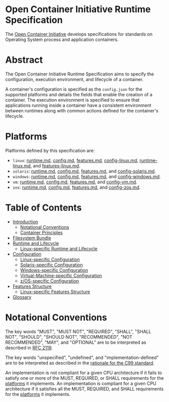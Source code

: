 # <a name="openContainerInitiativeRuntimeSpecification" />Open Container Initiative Runtime Specification

The [Open Container Initiative][oci] develops specifications for standards on Operating System process and application containers.

# <a name="ociRuntimeSpecAbstract" />Abstract

The Open Container Initiative Runtime Specification aims to specify the configuration, execution environment, and lifecycle of a container.

A container's configuration is specified as the `config.json` for the supported platforms and details the fields that enable the creation of a container.
The execution environment is specified to ensure that applications running inside a container have a consistent environment between runtimes along with common actions defined for the container's lifecycle.

# <a name="ociRuntimeSpecPlatforms" />Platforms

Platforms defined by this specification are:

* `linux`: [runtime.md](runtime.md), [config.md](config.md), [features.md](features.md), [config-linux.md](config-linux.md), [runtime-linux.md](runtime-linux.md), and [features-linux.md](features-linux.md).
* `solaris`: [runtime.md](runtime.md), [config.md](config.md), [features.md](features.md), and [config-solaris.md](config-solaris.md).
* `windows`: [runtime.md](runtime.md), [config.md](config.md), [features.md](features.md), and [config-windows.md](config-windows.md).
* `vm`: [runtime.md](runtime.md), [config.md](config.md), [features.md](features.md), and [config-vm.md](config-vm.md).
* `zos`: [runtime.md](runtime.md), [config.md](config.md), [features.md](features.md), and [config-zos.md](config-zos.md).

# <a name="ociRuntimeSpecTOC" />Table of Contents

- [Introduction](spec.md)
    - [Notational Conventions](#notational-conventions)
    - [Container Principles](principles.md)
- [Filesystem Bundle](bundle.md)
- [Runtime and Lifecycle](runtime.md)
    - [Linux-specific Runtime and Lifecycle](runtime-linux.md)
- [Configuration](config.md)
    - [Linux-specific Configuration](config-linux.md)
    - [Solaris-specific Configuration](config-solaris.md)
    - [Windows-specific Configuration](config-windows.md)
    - [Virtual-Machine-specific Configuration](config-vm.md)
    - [z/OS-specific Configuration](config-zos.md)
- [Features Structure](features.md)
    - [Linux-specific Features Structure](features-linux.md)
- [Glossary](glossary.md)

# <a name="ociRuntimeSpecNotationalConventions" />Notational Conventions

The key words "MUST", "MUST NOT", "REQUIRED", "SHALL", "SHALL NOT", "SHOULD", "SHOULD NOT", "RECOMMENDED", "NOT RECOMMENDED", "MAY", and "OPTIONAL" are to be interpreted as described in [RFC 2119][rfc2119].

The key words "unspecified", "undefined", and "implementation-defined" are to be interpreted as described in the [rationale for the C99 standard][c99-unspecified].

An implementation is not compliant for a given CPU architecture if it fails to satisfy one or more of the MUST, REQUIRED, or SHALL requirements for the [platforms](#platforms) it implements.
An implementation is compliant for a given CPU architecture if it satisfies all the MUST, REQUIRED, and SHALL requirements for the [platforms](#platforms) it implements.


[c99-unspecified]: http://www.open-std.org/jtc1/sc22/wg14/www/C99RationaleV5.10.pdf#page=18
[oci]: http://www.opencontainers.org
[rfc2119]: https://www.rfc-editor.org/rfc/rfc2119.html
